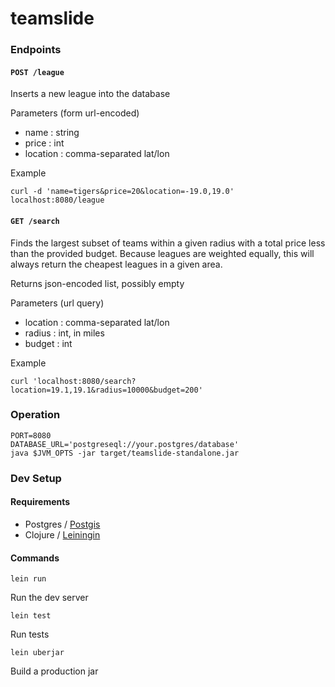 # teamslide

### Endpoints

#### `POST /league`

Inserts a new league into the database

Parameters (form url-encoded)
- name : string
- price : int
- location : comma-separated lat/lon

Example
```
curl -d 'name=tigers&price=20&location=-19.0,19.0' localhost:8080/league
```

#### `GET /search`

Finds the largest subset of teams within a given radius with a total
price less than the provided budget. Because leagues are weighted
equally, this will always return the cheapest leagues in a given area.

Returns json-encoded list, possibly empty

Parameters (url query)
- location : comma-separated lat/lon
- radius : int, in miles
- budget : int

Example
```
curl 'localhost:8080/search?location=19.1,19.1&radius=10000&budget=200'
```

### Operation

```
PORT=8080
DATABASE_URL='postgreseql://your.postgres/database'
java $JVM_OPTS -jar target/teamslide-standalone.jar
```

### Dev Setup

#### Requirements

- Postgres / [Postgis](https://postgis.net/)
- Clojure / [Leiningin](https://leiningen.org/)

#### Commands

```
lein run
```
Run the dev server

```
lein test
```
Run tests

```
lein uberjar
```
Build a production jar

